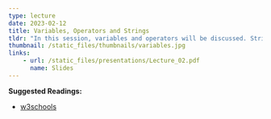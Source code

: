 ```yaml
---
type: lecture
date: 2023-02-12
title: Variables, Operators and Strings
tldr: "In this session, variables and operators will be discussed. String will be taught too."
thumbnail: /static_files/thumbnails/variables.jpg
links: 
    - url: /static_files/presentations/Lecture_02.pdf
      name: Slides
---
```

**Suggested Readings:**
- [w3schools](https://www.w3schools.com/java/default.asp)

